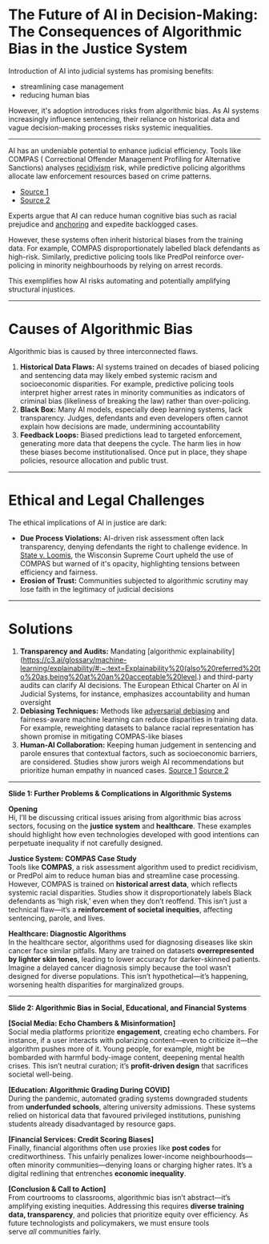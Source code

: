 # The Future of AI in Decision-Making: The Consequences of Algorithmic Bias in the Justice System

Introduction of AI into judicial systems has promising benefits:
- streamlining case management
- reducing human bias

However, it's adoption introduces risks from algorithmic bias. 
As AI systems increasingly influence sentencing, their reliance on historical data and vague decision-making processes risks systemic inequalities.

---
AI has an undeniable potential to enhance judicial efficiency.
Tools like COMPAS ( Correctional Offender Management Profiling for Alternative Sanctions) analyses [recidivism](https://www.merriam-webster.com/dictionary/recidivism) risk, while predictive policing algorithms allocate law enforcement resources based on crime patterns.
- [Source 1](https://link.springer.com/article/10.1007/s43681-022-00137-9)
- [Source 2](https://jhulr.org/2025/01/01/algorithmic-justice-or-bias-legal-implications-of-predictive-policing-algorithms-in-criminal-justice/)

Experts argue that AI can reduce human cognitive bias such as racial prejudice and [anchoring](https://en.wikipedia.org/wiki/Anchoring_effect) and expedite backlogged cases.

However, these systems often inherit historical biases from the training data. For example, COMPAS disproportionately labelled black defendants as high-risk. Similarly, predictive policing tools like PredPol reinforce over-policing in minority neighbourhoods by relying on arrest records.

This exemplifies how AI risks automating and potentially amplifying structural injustices.

---

# Causes of Algorithmic Bias
Algorithmic bias is caused by three interconnected flaws.
1. **Historical Data Flaws:** AI systems trained on decades of biased policing and sentencing data may likely embed systemic racism and socioeconomic disparities. For example, predictive policing tools interpret higher arrest rates in minority communities as indicators of criminal bias (likeliness of breaking the law) rather than over-policing.
2. **Black Box:** Many AI models, especially deep learning systems, lack transparency. Judges, defendants and even developers often cannot explain how decisions are made, undermining accountability
3. **Feedback Loops:** Biased predictions lead to targeted enforcement, generating more data that deepens the cycle.
The harm lies in how these biases become institutionalised. Once put in place, they shape policies, resource allocation and public trust.

---
# Ethical and Legal Challenges
The ethical implications of AI in justice are dark:
- **Due Process Violations:** AI-driven risk assessment often lack transparency, denying defendants the right to challenge evidence. In [State v. Loomis](https://jhulr.org/2025/01/01/algorithmic-justice-or-bias-legal-implications-of-predictive-policing-algorithms-in-criminal-justice/), the Wisconsin Supreme Court upheld the use of COMPAS but warned of it's opacity, highlighting tensions between efficiency and fairness.
- **Erosion of Trust:** Communities subjected to algorithmic scrutiny may lose faith in the legitimacy of judicial decisions
---
# Solutions
1. **Transparency and Audits:** Mandating [algorithmic explainability](https://c3.ai/glossary/machine-learning/explainability/#:~:text=Explainability%20(also%20referred%20to%20as,being%20at%20an%20acceptable%20level.) and third-party audits can clarify AI decisions. The European Ethical Charter on AI in Judicial Systems, for instance, emphasizes accountability and human oversight
2. **Debiasing Techniques:** Methods like [adversarial debiasing](https://holisticai.readthedocs.io/en/latest/getting_started/bias/mitigation/inprocessing/bc_adversarial_debiasing_adversarial_debiasing.html) and fairness-aware machine learning can reduce disparities in training data. For example, reweighting datasets to balance racial representation has shown promise in mitigating COMPAS-like biases
3.  **Human-AI Collaboration:** Keeping human judgement in sentencing and parole ensures that contextual factors, such as socioeconomic barriers, are considered. Studies show jurors weigh AI recommendations but prioritize human empathy in nuanced cases.
[Source 1](https://rrjournals.com/index.php/rrijm/article/view/1442)
[Source 2](https://www.academia.edu/127253229/Ethics_and_Biases_in_Artificial_Intelligence_AI_Algorithms_related_to_Criminal_Justice)


---
**Slide 1: Further Problems & Complications in Algorithmic Systems**

**Opening**  
Hi, I’ll be discussing critical issues arising from algorithmic bias across sectors, focusing on the **justice system** and **healthcare**. These examples should highlight how even technologies developed with good intentions can perpetuate inequality if not carefully designed.

**Justice System: COMPAS Case Study**  
Tools like **COMPAS**, a risk assessment algorithm used to predict recidivism, or PredPol aim to reduce human bias and streamline case processing. However, COMPAS is trained on **historical arrest data**, which reflects systemic racial disparities. Studies show it disproportionately labels Black defendants as ‘high risk,’ even when they don’t reoffend. This isn’t just a technical flaw—it’s a **reinforcement of societal inequities**, affecting sentencing, parole, and lives.

**Healthcare: Diagnostic Algorithms**  
In the healthcare sector, algorithms used for diagnosing diseases like skin cancer face similar pitfalls. Many are trained on datasets **overrepresented by lighter skin tones**, leading to lower accuracy for darker-skinned patients. Imagine a delayed cancer diagnosis simply because the tool wasn’t designed for diverse populations. This isn’t hypothetical—it’s happening, worsening health disparities for marginalized groups.


---

**Slide 2: Algorithmic Bias in Social, Educational, and Financial Systems**

**[Social Media: Echo Chambers & Misinformation]**  
Social media platforms prioritize **engagement**, creating echo chambers. For instance, if a user interacts with polarizing content—even to criticize it—the algorithm pushes more of it. Young people, for example, might be bombarded with harmful body-image content, deepening mental health crises. This isn’t neutral curation; it’s **profit-driven design** that sacrifices societal well-being.

**[Education: Algorithmic Grading During COVID]**  
During the pandemic, automated grading systems downgraded students from **underfunded schools**, altering university admissions. These systems relied on historical data that favoured privileged institutions, punishing students already disadvantaged by resource gaps.

**[Financial Services: Credit Scoring Biases]**  
Finally, financial algorithms often use proxies like **post codes** for creditworthiness. This unfairly penalizes lower-income neighbourhoods—often minority communities—denying loans or charging higher rates. It’s a digital redlining that entrenches **economic inequality**.

**[Conclusion & Call to Action]**  
From courtrooms to classrooms, algorithmic bias isn’t abstract—it’s amplifying existing inequities. Addressing this requires **diverse training data, transparency**, and policies that prioritize equity over efficiency. As future technologists and policymakers, we must ensure tools serve _all_ communities fairly.